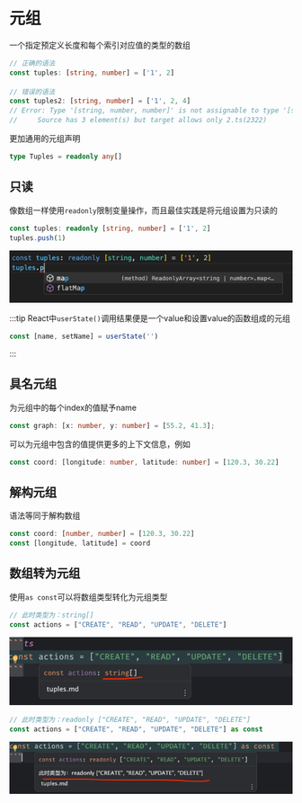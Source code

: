 # 元组

一个指定预定义长度和每个索引对应值的类型的数组

```ts
// 正确的语法
const tuples: [string, number] = ['1', 2]

// 错误的语法
const tuples2: [string, number] = ['1', 2, 4]
// Error: Type '[string, number, number]' is not assignable to type '[string, number]'.
//     Source has 3 element(s) but target allows only 2.ts(2322)
```

更加通用的元组声明

```ts
type Tuples = readonly any[]
```

## 只读

像数组一样使用`readonly`限制变量操作，而且最佳实践是将元组设置为只读的

```ts
const tuples: readonly [string, number] = ['1', 2]
tuples.push(1)
```

![img.png](/imgs/typescript/tuples-auto-complete.png)

:::tip
React中`userState()`调用结果便是一个value和设置value的函数组成的元组

```ts
const [name, setName] = userState('')
```

:::

## 具名元组

为元组中的每个index的值赋予name

```ts
const graph: [x: number, y: number] = [55.2, 41.3];
```

可以为元组中包含的值提供更多的上下文信息，例如

```ts
const coord: [longitude: number, latitude: number] = [120.3, 30.22]
```

## 解构元组

语法等同于解构数组

```ts
const coord: [number, number] = [120.3, 30.22]
const [longitude, latitude] = coord
```

## 数组转为元组

使用`as const`可以将数组类型转化为元组类型

```ts
// 此时类型为：string[]
const actions = ["CREATE", "READ", "UPDATE", "DELETE"]
```

![img.png](/imgs/typescript/array-to-tuple.png)

```ts
// 此时类型为：readonly ["CREATE", "READ", "UPDATE", "DELETE"]
const actions = ["CREATE", "READ", "UPDATE", "DELETE"] as const 
```

![img.png](/imgs/typescript/array-to-tuple-2.png)
